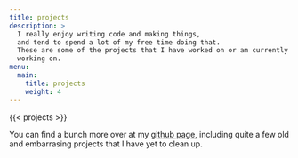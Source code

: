 ```yaml
---
title: projects
description: >
  I really enjoy writing code and making things,
  and tend to spend a lot of my free time doing that.
  These are some of the projects that I have worked on or am currently
  working on.
menu:
  main:
    title: projects
    weight: 4
---
```


{{< projects >}}

You can find a bunch more over at my
[github page](https://github.com/jamesbvaughan),
including quite a few old and embarrasing projects
that I have yet to clean up.
